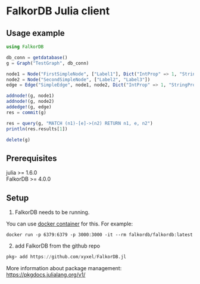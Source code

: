 # FalkorDB Julia client

## Usage example

```julia
using FalkorDB

db_conn = getdatabase()
g = Graph("TestGraph", db_conn)

node1 = Node("FirstSimpleNode", ["Label1"], Dict("IntProp" => 1, "StringProp" => "node prop", "BoolProp" => true))
node2 = Node("SecondSimpleNode", ["Label2", "Label3"])
edge = Edge("SimpleEdge", node1, node2, Dict("IntProp" => 1, "StringProp" => "node prop", "BoolProp" => false))

addnode!(g, node1)
addnode!(g, node2)
addedge!(g, edge)
res = commit(g)

res = query(g, "MATCH (n1)-[e]->(n2) RETURN n1, e, n2")
println(res.results[1])

delete(g)
```

## Prerequisites

julia >= 1.6.0  
FalkorDB >= 4.0.0  

## Setup

1. FalkorDB needs to be running.

You can use [docker container](https://docs.falkordb.com/getting-started/configuration.html) for this. For example:

```
docker run -p 6379:6379 -p 3000:3000 -it --rm falkordb/falkordb:latest
```

2. add FalkorDB from the github repo

```julia
pkg> add https://github.com/xyxel/FalkorDB.jl
```

More information about package management: https://pkgdocs.julialang.org/v1/
